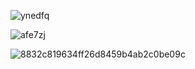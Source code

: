 
![ynedfq](https://github.com/user-attachments/assets/19544ff0-08e3-4ce0-9fc2-3f347d05b402)



![afe7zj](https://github.com/user-attachments/assets/e382ae27-6e9c-4756-99da-45d672801dde)




![8832c819634ff26d8459b4ab2c0be09c](https://github.com/user-attachments/assets/e02e7559-d97d-4e69-8c18-c537bb5efbcd)










